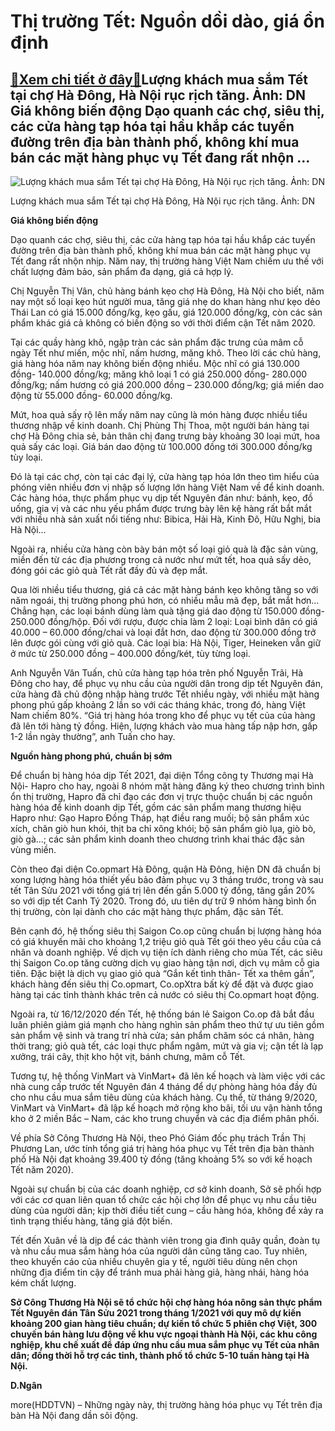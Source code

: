 Thị trường Tết: Nguồn dồi dào, giá ổn định
==========================================

[:gift:Xem chi tiết ở đây:gift:](https://hddtvn.com/thi-truong-tet-nguon-doi-dao-gia-on-dinh/)Lượng khách mua sắm Tết tại chợ Hà Đông, Hà Nội rục rịch tăng. Ảnh: DN Giá không biến động Dạo quanh các chợ, siêu thị, các cửa hàng tạp hóa tại hầu khắp các tuyến đường trên địa bàn thành phố, không khí mua bán các mặt hàng phục vụ Tết đang rất nhộn …
------------------------------------------------------------------------------------------------------------------------------------------------------------------------------------------------------------------------------------------------------------





![Lượng khách mua sắm Tết tại chợ Hà Đông, Hà Nội rục rịch tăng. 	Ảnh: DN](https://hddtvn.com/wp-content/uploads/2021/01/2715_15-0934_IMG-3089.jpg "Lượng khách mua sắm Tết tại chợ Hà Đông, Hà Nội rục rịch tăng. 	Ảnh: DN")


Lượng khách mua sắm Tết tại chợ Hà Đông, Hà Nội rục rịch tăng. Ảnh: DN



**Giá không biến động**


Dạo quanh các chợ, siêu thị, các cửa hàng tạp hóa tại hầu khắp các tuyến đường trên địa bàn thành phố, không khí mua bán các mặt hàng phục vụ Tết đang rất nhộn nhịp. Năm nay, thị trường hàng Việt Nam chiếm ưu thế với chất lượng đảm bảo, sản phẩm đa dạng, giá cả hợp lý.


Chị Nguyễn Thị Vân, chủ hàng bánh kẹo chợ Hà Đông, Hà Nội cho biết, năm nay một số loại kẹo hút người mua, tăng giá nhẹ do khan hàng như kẹo dẻo Thái Lan có giá 15.000 đồng/kg, kẹo gấu, giá 120.000 đồng/kg, còn các sản phẩm khác giá cả không có biến động so với thời điểm cận Tết năm 2020.


Tại các quầy hàng khô, ngập tràn các sản phẩm đặc trưng của mâm cỗ ngày Tết như miến, mộc nhĩ, nấm hương, măng khô. Theo lời các chủ hàng, giá hàng hóa năm nay không biến động nhiều. Mộc nhĩ có giá 130.000 đồng- 140.000 đồng/kg; măng khô loại 1 có giá 250.000 đồng- 280.000 đồng/kg; nấm hương có giá 200.000 đồng – 230.000 đồng/kg; giá miến dao động từ 55.000 đồng- 60.000 đồng/kg.


Mứt, hoa quả sấy rộ lên mấy năm nay cũng là món hàng được nhiều tiểu thương nhập về kinh doanh. Chị Phùng Thị Thoa, một người bán hàng tại chợ Hà Đông chia sẻ, bản thân chị đang trưng bày khoảng 30 loại mứt, hoa quả sấy các loại. Giá bán dao động từ 100.000 đồng tới 300.000 đồng/kg tùy loại.


Đó là tại các chợ, còn tại các đại lý, cửa hàng tạp hóa lớn theo tìm hiểu của phóng viên nhiều đơn vị nhập số lượng lớn hàng Việt Nam về để kinh doanh. Các hàng hóa, thực phẩm phục vụ dịp tết Nguyên đán như: bánh, kẹo, đồ uống, gia vị và các nhu yếu phẩm được trưng bày lên kệ hàng rất bắt mắt với nhiều nhà sản xuất nổi tiếng như: Bibica, Hải Hà, Kinh Đô, Hữu Nghị, bia Hà Nội…


Ngoài ra, nhiều cửa hàng còn bày bán một số loại giỏ quà là đặc sản vùng, miền đến từ các địa phương trong cả nước như mứt tết, hoa quả sấy dẻo, đóng gói các giỏ quà Tết rất đầy đủ và đẹp mắt.


Qua lời nhiều tiểu thương, giá cả các mặt hàng bánh kẹo không tăng so với năm ngoái, thị trường phong phú hơn, có nhiều mẫu mã đẹp, bắt mắt hơn… Chẳng hạn, các loại bánh dùng làm quà tặng giá dao động từ 150.000 đồng- 250.000 đồng/hộp. Ðối với rượu, được chia làm 2 loại: Loại bình dân có giá 40.000 – 60.000 đồng/chai và loại đắt hơn, dao động từ 300.000 đồng trở lên được gói cùng với giỏ quà. Các loại bia: Hà Nội, Tiger, Heineken vẫn giữ ở mức từ 250.000 đồng – 400.000 đồng/két, tùy từng loại.


Anh Nguyễn Văn Tuấn, chủ cửa hàng tạp hóa trên phố Nguyễn Trãi, Hà Đông cho hay, để phục vụ nhu cầu của người dân trong dịp tết Nguyên đán, cửa hàng đã chủ động nhập hàng trước Tết nhiều ngày, với nhiều mặt hàng phong phú gấp khoảng 2 lần so với các tháng khác, trong đó, hàng Việt Nam chiếm 80%. “Giá trị hàng hóa trong kho để phục vụ tết của của hàng đã lên tới hàng tỷ đồng. Hiện, lượng khách vào mua hàng tấp nập hơn, gấp 1-2 lần ngày thường”, anh Tuấn cho hay.


**Nguồn hàng phong phú, chuẩn bị sớm**


Để chuẩn bị hàng hóa dịp Tết 2021, đại diện Tổng công ty Thương mại Hà Nội- Hapro cho hay, ngoài 8 nhóm mặt hàng đăng ký theo chương trình bình ổn thị trường, Hapro đã chỉ đạo các đơn vị trực thuộc chuẩn bị các nguồn hàng hóa để kinh doanh dịp Tết, gồm các sản phẩm mang thương hiệu Hapro như: Gạo Hapro Đồng Tháp, hạt điều rang muối; bộ sản phẩm xúc xích, chân giò hun khói, thịt ba chỉ xông khói; bộ sản phẩm giò lụa, giò bò, giò gà…; các sản phẩm kinh doanh theo chương trình khai thác đặc sản vùng miền.


Còn theo đại diện Co.opmart Hà Đông, quận Hà Đông, hiện DN đã chuẩn bị xong lượng hàng hóa thiết yếu bảo đảm phục vụ 3 tháng trước, trong và sau tết Tân Sửu 2021 với tổng giá trị lên đến gần 5.000 tỷ đồng, tăng gần 20% so với dịp tết Canh Tý 2020. Trong đó, ưu tiên dự trữ 9 nhóm hàng bình ổn thị trường, còn lại dành cho các mặt hàng thực phẩm, đặc sản Tết.


Bên cạnh đó, hệ thống siêu thị Saigon Co.op cũng chuẩn bị lượng hàng hóa có giá khuyến mãi cho khoảng 1,2 triệu giỏ quà Tết gói theo yêu cầu của cá nhân và doanh nghiệp. Về dịch vụ tiện ích dành riêng cho mùa Tết, các siêu thị Saigon Co.op tăng cường dịch vụ giao hàng tận nơi, dịch vụ mâm cỗ gia tiên. Đặc biệt là dịch vụ giao giỏ quà “Gắn kết tình thân- Tết xa thêm gần”, khách hàng đến siêu thị Co.opmart, Co.opXtra bất kỳ để đặt và được giao hàng tại các tỉnh thành khác trên cả nước có siêu thị Co.opmart hoạt động.


Ngoài ra, từ 16/12/2020 đến Tết, hệ thống bán lẻ Saigon Co.op đã bắt đầu luân phiên giảm giá mạnh cho hàng nghìn sản phẩm theo thứ tự ưu tiên gồm sản phẩm vệ sinh và trang trí nhà cửa; sản phẩm chăm sóc cá nhân, hàng thời trang; giỏ quà tết, các loại thực phẩm ngâm, mứt và gia vị; cận tết là lạp xưởng, trái cây, thịt kho hột vịt, bánh chưng, mâm cỗ Tết.


Tương tự, hệ thống VinMart và VinMart+ đã lên kế hoạch và làm việc với các nhà cung cấp trước tết Nguyên đán 4 tháng để dự phòng hàng hóa đầy đủ cho nhu cầu mua sắm tiêu dùng của khách hàng. Cụ thể, từ tháng 9/2020, VinMart và VinMart+ đã lập kế hoạch mở rộng kho bãi, tối ưu vận hành tổng kho ở 2 miền Bắc – Nam, các kho trung chuyển và các địa điểm phân phối.


Về phía Sở Công Thương Hà Nội, theo Phó Giám đốc phụ trách Trần Thị Phương Lan, ước tính tổng giá trị hàng hóa phục vụ Tết trên địa bàn thành phố Hà Nội đạt khoảng 39.400 tỷ đồng (tăng khoảng 5% so với kế hoạch Tết năm 2020).


Ngoài sự chuẩn bị của các doanh nghiệp, cơ sở kinh doanh, Sở sẽ phối hợp với các cơ quan liên quan tổ chức các hội chợ lớn để phục vụ nhu cầu tiêu dùng của người dân; kịp thời điều tiết cung – cầu hàng hóa, không để xảy ra tình trạng thiếu hàng, tăng giá đột biến.


Tết đến Xuân về là dịp để các thành viên trong gia đình quây quần, đoàn tụ và nhu cầu mua sắm hàng hóa của người dân cũng tăng cao. Tuy nhiên, theo khuyến cáo của nhiều chuyên gia y tế, người tiêu dùng nên chọn những địa điểm tin cậy để tránh mua phải hàng giả, hàng nhái, hàng hóa kém chất lượng.





**Sở Công Thương Hà Nội sẽ tổ chức hội chợ hàng hóa nông sản thực phẩm Tết Nguyên đán Tân Sửu 2021 trong tháng 1/2021 với quy mô dự kiến khoảng 200 gian hàng tiêu chuẩn; dự kiến tổ chức 5 phiên chợ Việt, 300 chuyến bán hàng lưu động về khu vực ngoại thành Hà Nội, các khu công nghiệp, khu chế xuất để đáp ứng nhu cầu mua sắm phục vụ Tết của nhân dân; đồng thời hỗ trợ các tỉnh, thành phố tổ chức 5-10 tuần hàng tại Hà Nội.**




**D.Ngân**



more(HDDTVN) – Những ngày này, thị trường hàng hóa phục vụ Tết trên địa bàn Hà Nội đang dần sôi động.

